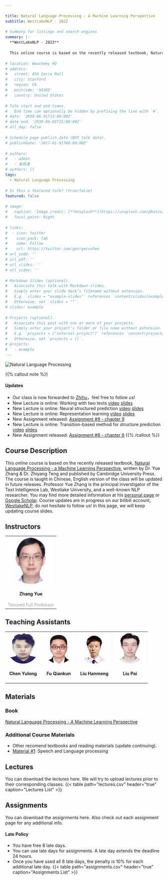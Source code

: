 ```yaml
---

title: Natural Language Processing - A Machine Learning Perspective
subtitle: WestLakeNLP · 2022

# Summary for listings and search engines
summary: |-
  **WestLakeNLP · 2022**
  
  This online course is based on the recently released textbook, Natural Language Processing - a Machine Learning Perspective, written by Dr. Yue Zhang & Dr. Zhiyang Teng and published by Cambridge University Press. The course is taught in Chinese, English version of the class will be updated in future releases. Professor Yue Zhang is the principal inverstigator of the Text Intelligence Lab, Westlake University, and a well-known NLP researcher. You may find more detailed information at his personal page or Google Scholar. Course updates are in progress on our bilibili account, WestlakeNLP, do not hesitate to follow us! In this page, we will keep updating course slides.

# location: Wowchemy HQ
# address:
#   street: 450 Serra Mall
#   city: Stanford
#   region: CA
#   postcode: '94305'
#   country: United States

# Talk start and end times.
#   End time can optionally be hidden by prefixing the line with `#`.
# date: '2030-06-01T13:00:00Z'
# date_end: '2030-06-01T15:00:00Z'
# all_day: false

# Schedule page publish date (NOT talk date).
# publishDate: '2017-01-01T00:00:00Z'

# authors:
#   - admin
#   - 吳恩達
# authors: []
tags:
  - Natural Language Processing

# Is this a featured talk? (true/false)
featured: false

# image:
#   caption: 'Image credit: [**Unsplash**](https://unsplash.com/photos/bzdhc5b3Bxs)'
#   focal_point: Right

# links:
#  - icon: twitter
#    icon_pack: fab
#    name: Follow
#    url: https://twitter.com/georgecushen
# url_code: ''
# url_pdf: ''
# url_slides: ''
# url_video: ''

# Markdown Slides (optional).
#   Associate this talk with Markdown slides.
#   Simply enter your slide deck's filename without extension.
#   E.g. `slides = "example-slides"` references `content/slides/example-slides.md`.
#   Otherwise, set `slides = ""`.
# slides: example

# Projects (optional).
#   Associate this post with one or more of your projects.
#   Simply enter your project's folder or file name without extension.
#   E.g. `projects = ["internal-project"]` references `content/project/deep-learning/index.md`.
#   Otherwise, set `projects = []`.
# projects:
#   - example
---
```


![Natural Language Processing](https://westlakenlp.github.io/nlpml/static_files/presentations/lec.jpg)

{{% callout note %}}
#### **Updates**
+ Our class is now forwarded to [Zhihu](https://www.zhihu.com/education/video-course/1564218549538607104?section_id=1566029317481652224)，feel free to follow us!
+ New Lecture is online: Working with two texts [video](https://www.bilibili.com/video/BV1td4y1r7pw?t=0.5) [slides](https://westlakenlp.github.io/nlpml/static_files/presentations/slide17.pdf)
+ New Lecture is online: Neural structured prediction [video](https://www.bilibili.com/video/BV1CG411V7aY?t=5.5) [slides](https://westlakenlp.github.io/nlpml/static_files/presentations/slide16.pdf)
+ New Lecture is online: Representation learning [video](https://www.bilibili.com/video/BV16v4y1c7uF?t=1.2) [slides](https://westlakenlp.github.io/nlpml/static_files/presentations/slide15.pdf)
+ New Assignment released: [Assignment #9 - chapter 9](https://westlakenlp.github.io/nlpml/assignments/09_assignment)
+ New Lecture is online: Transition-based method for structure prediction [video](https://www.bilibili.com/video/BV13R4y1w7pd?t=2.5) [slides](https://westlakenlp.github.io/nlpml/static_files/presentations/slide13.pdf)
+ New Assignment released: [Assignment #8 - chapter 8](https://westlakenlp.github.io/nlpml/assignments/08_assignment)
{{% /callout %}}

## Course Description

This online course is based on the recently released textbook, [Natural Language Processing - a Machine Learning Perspective](https://www.cambridge.org/core_title/gb/509717), written by Dr. Yue Zhang & Dr. Zhiyang Teng and published by Cambridge University Press. The course is taught in Chinese, English version of the class will be updated in future releases. Professor Yue Zhang is the principal inverstigator of the Text Intelligence Lab, Westlake University, and a well-known NLP researcher. You may find more detailed information at his [personal page](https://frcchang.github.io/) or [Google Scholar](https://scholar.google.com/citations?user=6hA7WmUAAAAJ&hl=zh-CN&oi=ao). Course updates are in progress on our bilibili account, [WestlakeNLP](https://space.bilibili.com/639900532), do not hesitate to follow us! In this page, we will keep updating course slides.

## Instructors

<table width="100%" align="center">
    <tr>
        <td align="center" style="margin-bottom:40px"><img src="../../people/faculty/zhangyue.jpg" width="150" height="150" /><h4><a href="https://frcchang.github.io/" style="text-decoration: none;">Zhang Yue</a></h4><font color="#9EA0A4">Tenured Full Professor</font></td>
    </tr>
</table>

## Teaching Assistants

<table width="100%" align="center">
    <tr>
        <td align="center" style="margin-bottom:40px"><img src="../../people/phd/chenyulong.jpg" width="100" height="100"/><h4><a href="https://scholar.google.com/citations?user=8P23zSkAAAAJ&hl=en" style="text-decoration: none;">Chen Yulong</a></h4></td>
        <td align="center" style="margin-bottom:40px"><img src="../../people/phd/fuqiankun.jpg" width="100" height="100"/><h4><a href="https://scholar.google.com/citations?user=UOoP794AAAAJ&hl=zh-CN" style="text-decoration: none;">Fu Qiankun</a></h4></td>
        <td align="center" style="margin-bottom:40px"><img src="../../people/phd/liuhanmeng.jpg" width="100" height="100"/><h4><a href="https://www.dtalg.com/" style="text-decoration: none;">Liu Hanmeng</a></h4></td>   
        <td align="center" style="margin-bottom:40px"><img src="../../people/research_assistants/liupai.jpg" width="100" height="100"/><h4>Liu Pai</h4></td>                        
    </tr>
</table> 

## Materials

### **Book**

[Natural Language Processing - A Machine Learning Perspective](https://www.cambridge.org/core_title/gb/509717)

### **Additional Course Materials**

+ Other recomend textbooks and reading materials (update continuing).
+ [Material #1](https://web.stanford.edu/~jurafsky/slp3/): Speech and Language processing

## Lectures

You can download the lectures here. We will try to upload lectures prior to their corresponding classes.
{{< table path="lectures.csv" header="true" caption="Lectures List" >}}

## Assignments

You can download the assignments here. Also check out each assignment page for any additional info.
#### **Late Policy**
- You have free 8 late days.
- You can use late days for assignments. A late day extends the deadline 24 hours.
- Once you have used all 8 late days, the penalty is 10% for each additional late day.
{{< table path="assignments.csv" header="true" caption="Assignments List" >}}
